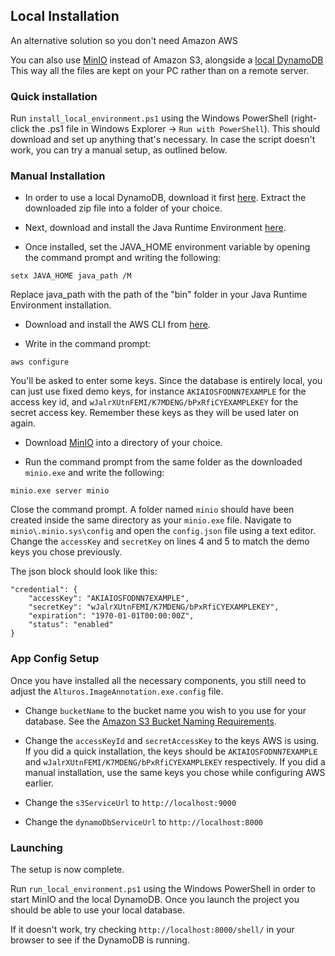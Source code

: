 ## Local Installation
An alternative solution so you don't need Amazon AWS

You can also use [MinIO](https://github.com/minio/minio) instead of Amazon S3, alongside a [local DynamoDB](https://docs.aws.amazon.com/amazondynamodb/latest/developerguide/DynamoDBLocal.html)
This way all the files are kept on your PC rather than on a remote server.

### Quick installation

Run `install_local_environment.ps1` using the Windows PowerShell (right-click the .ps1 file in Windows Explorer -> `Run with PowerShell`). This should download and set up anything that's necessary.
In case the script doesn't work, you can try a manual setup, as outlined below.

### Manual Installation

* In order to use a local DynamoDB, download it first [here](http://dynamodb-local.s3-website-us-west-2.amazonaws.com/dynamodb_local_latest.zip).
Extract the downloaded zip file into a folder of your choice.

* Next, download and install the Java Runtime Environment [here](https://java.com/download).

* Once installed, set the JAVA_HOME environment variable by opening the command prompt and writing the following:
```
setx JAVA_HOME java_path /M
```
Replace java_path with the path of the "bin" folder in your Java Runtime Environment installation.

* Download and install the AWS CLI from [here](https://aws.amazon.com/de/cli/).

* Write in the command prompt:
```
aws configure
```
You'll be asked to enter some keys. Since the database is entirely local, you can just use fixed demo keys, for instance `AKIAIOSFODNN7EXAMPLE` for the access key id, and `wJalrXUtnFEMI/K7MDENG/bPxRfiCYEXAMPLEKEY` for the secret access key.
Remember these keys as they will be used later on again.

* Download [MinIO](https://min.io/download) into a directory of your choice.

* Run the command prompt from the same folder as the downloaded `minio.exe` and write the following:
```
minio.exe server minio
```
Close the command prompt. A folder named `minio` should have been created inside the same directory as your `minio.exe` file.
Navigate to `minio\.minio.sys\config` and open the `config.json` file using a text editor. Change the `accessKey` and `secretKey` on lines 4 and 5 to match the demo keys you chose previously.

The json block should look like this:
```
"credential": {
	"accessKey": "AKIAIOSFODNN7EXAMPLE",
	"secretKey": "wJalrXUtnFEMI/K7MDENG/bPxRfiCYEXAMPLEKEY",
	"expiration": "1970-01-01T00:00:00Z",
	"status": "enabled"
}
```

### App Config Setup

Once you have installed all the necessary components, you still need to adjust the `Alturos.ImageAnnotation.exe.config` file.

* Change `bucketName` to the bucket name you wish to you use for your database. See the [Amazon S3 Bucket Naming Requirements](https://docs.aws.amazon.com/awscloudtrail/latest/userguide/cloudtrail-s3-bucket-naming-requirements.html).

* Change the `accessKeyId` and `secretAccessKey` to the keys AWS is using.
If you did a quick installation, the keys should be `AKIAIOSFODNN7EXAMPLE` and `wJalrXUtnFEMI/K7MDENG/bPxRfiCYEXAMPLEKEY` respectively.
If you did a manual installation, use the same keys you chose while configuring AWS earlier.

* Change the `s3ServiceUrl` to `http://localhost:9000`

* Change the `dynamoDbServiceUrl` to `http://localhost:8000`

### Launching

The setup is now complete.

Run `run_local_environment.ps1` using the Windows PowerShell in order to start MinIO and the local DynamoDB.
Once you launch the project you should be able to use your local database.

If it doesn't work, try checking `http://localhost:8000/shell/` in your browser to see if the DynamoDB is running.